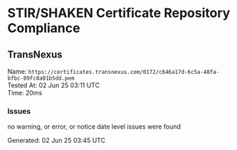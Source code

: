 # STIR/SHAKEN Certificate Repository Compliance

## TransNexus

Name: `https://certificates.transnexus.com/0172/c646a17d-6c5a-48fa-bfbc-89fc0a01b5dd.pem`\
Tested At: 02 Jun 25 03:11 UTC\
Time: 20ms

### Issues

no warning, or error, or notice date level issues were found

Generated: 02 Jun 25 03:45 UTC
